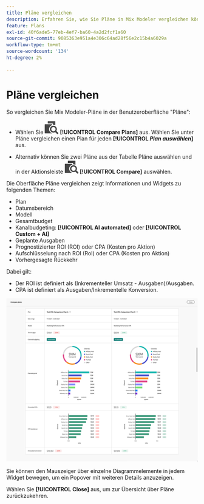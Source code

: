 ```yaml
---
title: Pläne vergleichen
description: Erfahren Sie, wie Sie Pläne in Mix Modeler vergleichen können.
feature: Plans
exl-id: 40f6ade5-77eb-4ef7-ba60-4a2d2fcf1a60
source-git-commit: 9085363e951a4e306c64ad28f56e2c15b4a6029a
workflow-type: tm+mt
source-wordcount: '134'
ht-degree: 2%

---
```


# Pläne vergleichen

So vergleichen Sie Mix Modeler-Pläne in der Benutzeroberfläche &quot;Pläne&quot;:

* Wählen Sie ![Vergleichen](/help/assets//icons/Compare.svg) **[!UICONTROL Compare Plans]** aus. Wählen Sie unter Pläne vergleichen einen Plan für jeden **[!UICONTROL _Plan auswählen_]** aus.

* Alternativ können Sie zwei Pläne aus der Tabelle Pläne auswählen und in der Aktionsleiste ![Vergleichen](/help/assets//icons/Compare.svg) **[!UICONTROL Compare]** auswählen.

Die Oberfläche Pläne vergleichen zeigt Informationen und Widgets zu folgenden Themen:

* Plan
* Datumsbereich
* Modell
* Gesamtbudget
* Kanalbudgeting: **[!UICONTROL AI automated]** oder **[!UICONTROL Custom + AI]**
* Geplante Ausgaben
* Prognostizierter ROI (ROI) oder CPA (Kosten pro Aktion)
* Aufschlüsselung nach ROI (RoI) oder CPA (Kosten pro Aktion)
* Vorhergesagte Rückkehr

Dabei gilt:

* Der ROI ist definiert als (Inkrementeller Umsatz - Ausgaben)/Ausgaben.
* CPA ist definiert als Ausgaben/Inkrementelle Konversion.


![Pläne vergleichen](/help/assets//compare-plans.png)

Sie können den Mauszeiger über einzelne Diagrammelemente in jedem Widget bewegen, um ein Popover mit weiteren Details anzuzeigen.

Wählen Sie **[!UICONTROL Close]** aus, um zur Übersicht über Pläne zurückzukehren.
